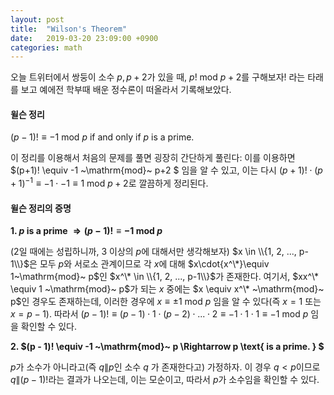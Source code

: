 ```yaml
---
layout: post
title:  "Wilson's Theorem"
date:   2019-03-20 23:09:00 +0900
categories: math
---
```


오늘 트위터에서 쌍둥이 소수 $p, p + 2$가 있을 때, $p! ~\mathrm{mod}~ p + 2$를 구해보자!
라는 타래를 보고 예에전 학부때 배운 정수론이 떠올라서 기록해보았다.

#### 윌슨 정리

$(p - 1)! \equiv -1 ~\mathrm{mod}~ p \text{ if and only if } p \text{ is a prime.}$

이 정리를 이용해서 처음의 문제를 풀면 굉장히 간단하게 풀린다:
이를 이용하면 $(p+1)! \equiv -1 ~\mathrm{mod}~ p+2 $ 임을 알 수 있고,
이는 다시 $(p+1)! \cdot (p+1)^{-1} \equiv -1 \cdot -1 \equiv 1 ~\mathrm{mod}~ p+2$로 깔끔하게 정리된다.

#### 윌슨 정리의 증명


**1. $p \text{ is a prime } \Rightarrow (p - 1)! \equiv -1 ~\mathrm{mod}~ p$**

($2$일 때에는 성립하니까, $3$ 이상의 $p$에 대해서만 생각해보자)
$x \in \\{1, 2, ..., p-1\\}$은 모두 $p$와 서로소 관계이므로
각 $x$에 대해 $x\cdot{x^\*}\equiv 1~\mathrm{mod}~ p$인 $x^\* \in \\{1, 2, ..., p-1\\}$가 존재한다.
여기서, $xx^\* \equiv 1 ~\mathrm{mod}~ p$가 되는 $x$ 중에는 $x \equiv x^\* ~\mathrm{mod}~ p$인 경우도 존재하는데,
이러한 경우에 $x \equiv \pm 1 ~\mathrm{mod}~ p$ 임을 알 수 있다(즉 $x = 1$ 또는 $x = p-1$).
따라서 $(p-1)! \equiv (p-1) \cdot 1 \cdot (p-2) \cdot ...  \cdot 2 \equiv -1 \cdot 1 \cdot 1 \equiv -1 ~\mathrm{mod}~ p$
임을 확인할 수 있다.

**2. $(p - 1)! \equiv -1 ~\mathrm{mod}~ p \Rightarrow p \text{ is a prime. } $**

$p$가 소수가 아니라고(즉 $q \| p$인 소수 $q$ 가 존재한다고) 가정하자.
이 경우 $q < p$이므로 $q \| (p - 1)!$라는 결과가 나오는데,
이는 모순이고, 따라서 $p$가 소수임을 확인할 수 있다.
